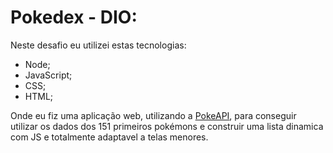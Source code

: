 # Pokedex - DIO: 
Neste desafio eu utilizei estas tecnologias:

 - Node;
 - JavaScript;
 - CSS;
 - HTML;

Onde eu fiz uma aplicação web, utilizando a [PokeAPI](https://pokeapi.co/), para conseguir utilizar os dados dos 151 primeiros pokémons e construir uma lista dinamica com JS e totalmente adaptavel a telas menores.
